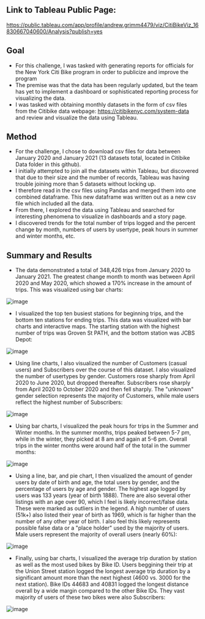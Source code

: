 ## Link to Tableau Public Page: 
https://public.tableau.com/app/profile/andrew.grimm4479/viz/CitiBikeViz_16830667040600/Analysis?publish=yes

## Goal
- For this challenge, I was tasked with generating reports for officials for the New York Citi Bike program in order to publicize and improve the program
- The premise was that the data has been regularly updated, but the team has yet to implement a dashboard or sophisticated reporting process for visualizing the data.  
- I was tasked with obtaining monthly datasets in the form of csv files from the Citibike data webpage: https://citibikenyc.com/system-data and review and visualize the data using Tableau.

## Method
- For the challenge, I chose to download csv files for data between January 2020 and January 2021 (13 datasets total, located in Citibike Data folder in this github).
- I initially attempted to join all the datasets within Tableau, but discovered that due to their size and the number of records, Tableau was having trouble joining more than 5 datasets without locking up.
- I therefore read in the csv files using Pandas and merged them into one combined dataframe.  This new dataframe was written out as a new csv file which included all the data.
- From there, I explored the data using Tableau and searched for interesting phenomena to visualize in dashboards and a story page.
- I discovered trends for the total number of trips logged and the percent change by month, numbers of users by usertype, peak hours in summer and winter months, etc.  

## Summary and Results
- The data demonstrated a total of 348,426 trips from January 2020 to January 2021.  The greatest change month to month was between April 2020 and May 2020, which showed a 170% increase in the amount of trips.  This was visualized using bar charts:

![image](https://user-images.githubusercontent.com/120341249/236355908-5e8fc2df-00f4-4a3c-bd3f-c7e619b0e72c.png)

- I visualized the top ten busiest stations for beginning trips, and the bottom ten stations for ending trips.  This data was visualized with bar charts and interactive maps.  The starting station with the highest number of trips was Groven St PATH, and the bottom station was JCBS Depot: 

![image](https://user-images.githubusercontent.com/120341249/236356279-38147d59-4c61-4ffe-a575-5581a83c1dca.png)

- Using line charts, I also visualized the number of Customers (casual users) and Subscribers over the course of this dataset.  I also visualized the number of usertypes by gender.  Customers rose sharply from April 2020 to June 2020, but dropped thereafter.  Subscribers rose sharply from April 2020 to October 2020 and then fell sharply.  The "unknown" gender selection represents the majority of Customers, while male users reflect the highest number of Subscribers: 

![image](https://user-images.githubusercontent.com/120341249/236356540-2bd522f1-0915-4399-86e7-56b5c2ac550e.png)

- Using bar charts, I visualized the peak hours for trips in the Summer and Winter months. In the summer months, trips peaked between 5-7 pm, while in the winter, they picked at 8 am and again at 5-6 pm.  Overall trips in the winter months were around half of the total in the summer months: 

![image](https://user-images.githubusercontent.com/120341249/236356873-f93602bd-dab7-4ce7-be2c-371439e65c68.png)

- Using a line, bar, and pie chart, I then visualized the amount of gender users by date of birth and age, the total users by gender, and the percentage of users by age and gender.  The highest age logged by users was 133 years (year of birth 1888).  There are also several other listings with an age over 90, which I feel is likely incorrect/false data.  These were marked as outliers in the legend.  A high number of users (51k+) also listed their year of birth as 1969, which is far higher than the number of any other year of birth.  I also feel this likely represents possible false data or a "place holder" used by the majority of users.  Male users represent the majority of overall users (nearly 60%): 

![image](https://user-images.githubusercontent.com/120341249/236356935-b7c42a80-e12c-423b-b664-9b2cc7908bb5.png)

- Finally, using bar charts, I visualized the average trip duration by station as well as the most used bikes by Bike ID.  Users beggining their trip at the Union Street station logged the longest average trip duration by a significant amount more than the next highest (4600 vs. 3000 for the next station).  Bike IDs 44683 and 40831 logged the longest distance overall by a wide margin compared to the other Bike IDs.  They vast majority of users of these two bikes were also Subscribers:

![image](https://user-images.githubusercontent.com/120341249/236357183-e8c49c78-d9f8-4667-b4da-426e7409a8a8.png)



